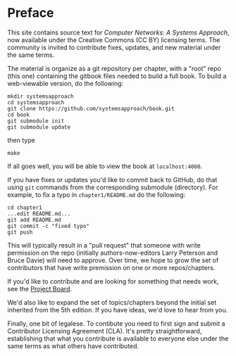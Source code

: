 # Preface

This site contains source text for *Computer Networks: A Systems
Approach*, now available under the Creative Commons (CC BY) licensing
terms. The community is invited to contribute fixes, updates, and new
material under the same terms.

The material is organize as a git repository per chapter, with a
"root" repo (this one) containing the gitbook files needed to build a
full book. To build a web-viewable version, do the following:

```shell
mkdir systemsapproach
cd systemsapproach
git clone https://github.com/systemsapproach/book.git
cd book
git submodule init
git submodule update
```

then type

```shell
make
```

If all goes well, you will be able to view the book at
`localhost:4000`.

If you have fixes or updates you'd like to commit back to GitHub, do
that using `git` commands from the corresponding submodule
(directory). For example, to fix a typo in `chapter1/README.md` do the
following:

```shell
cd chapter1
...edit README.md...
git add README.md
git commit -c "fixed typo"
git push
```

This will typically result in a "pull request" that someone with write
permission on the repo (initially authors-now-editors Larry Peterson
and Bruce Davie) will need to approve. Over time, we hope to grow the
set of contributors that have write premission on one or more
repos/chapters. 

If you'd like to contribute and are looking for something that needs
work, see the [Project
Board](https://github.com/orgs/SystemsApproach/projects/).

We'd also like to expand the set of topics/chapters beyond the initial
set inherited from the 5th edition. If you have ideas, we'd love to
hear from you.

Finally, one bit of legalese. To contibute you need to first sign and
submit a Contributor Licensing Agreement (CLA). It's pretty
straightforward, establishing that what you contribute is available to
everyone else under the same terms as what others have contributed.
